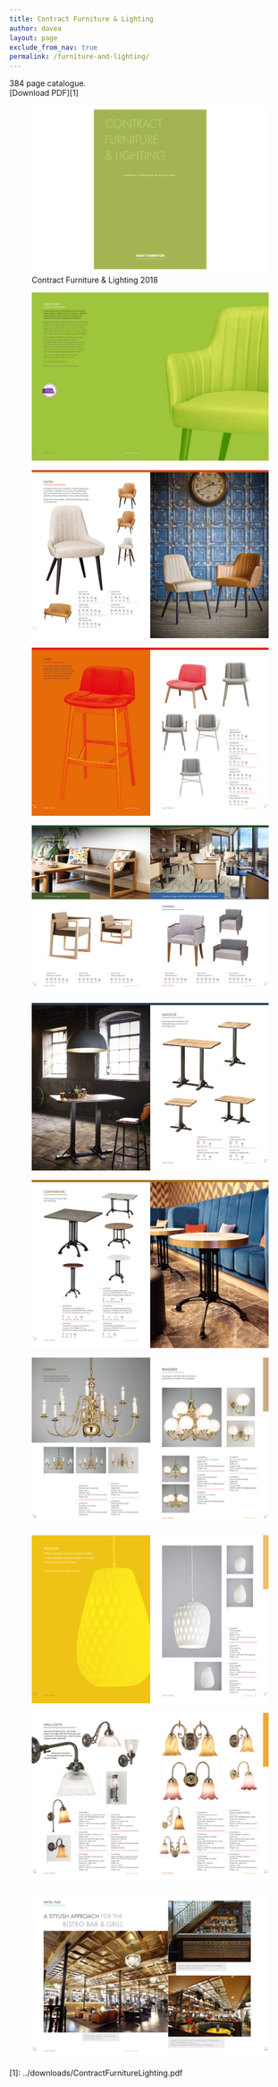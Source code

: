 ```yaml
---
title: Contract Furniture & Lighting
author: davea
layout: page
exclude_from_nav: true
permalink: /furniture-and-lighting/
---
```


384 page catalogue.  
[Download PDF][1]

<figure><img src="../images/ATFL18-fc.jpg" alt="contract furniture and lighting front cover"><figcaption>Contract Furniture & Lighting 2018</figcaption></figure>
<figure><img src="../images/ATFL18-002-003.jpg" alt="contract furniture and lighting spread"></figure>
<figure><img src="../images/ATFL18-004-005.jpg" alt="contract furniture and lighting spread"></figure>
<figure><img src="../images/ATFL18-020-021.jpg" alt="contract furniture and lighting spread"></figure>
<figure><img src="../images/ATFL18-050-051.jpg" alt="contract furniture and lighting spread"></figure>
<figure><img src="../images/ATFL18-090-091.jpg" alt="contract furniture and lighting spread"></figure>
<figure><img src="../images/ATFL18-168-169.jpg" alt="contract furniture and lighting spread"></figure>
<figure><img src="../images/ATFL18-230-231.jpg" alt="contract furniture and lighting spread"></figure>
<figure><img src="../images/ATFL18-290-291.jpg" alt="contract furniture and lighting spread"></figure>
<figure><img src="../images/ATFL18-332-333.jpg" alt="contract furniture and lighting spread"></figure>
<figure><img src="../images/ATFL18-378-379.jpg" alt="contract furniture and lighting spread"></figure>
[1]: ../downloads/ContractFurnitureLighting.pdf
